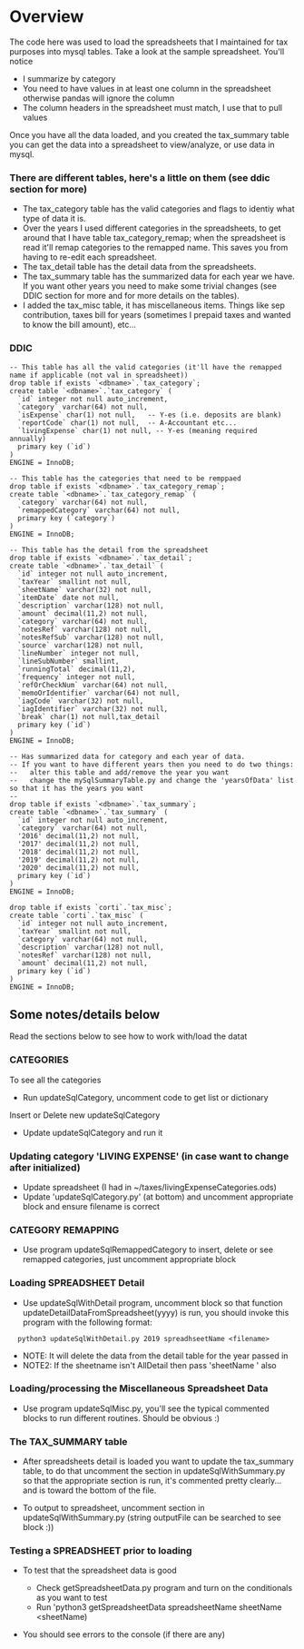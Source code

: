 # Overview 
The code here was used to load the spreadsheets that I maintained for tax purposes into mysql tables.  Take a 
look at the sample spreadsheet.  You'll notice
- I summarize by category 
- You need to have values in at least one column in the spreadsheet otherwise pandas will ignore the column
- The column headers in the spreadsheet must match, I use that to pull values 

Once you have all the data loaded, and you created the tax_summary table you can get the data into a spreadsheet to view/analyze, or use data in mysql.

### There are different tables, here's a little on them (see ddic section for more)
- The tax_category table has the valid categories and flags to identiy what type of data it is.
- Over the years I used different categories in the spreadsheets, to get around that I have table tax_category_remap; when the spreadsheet is read it'll remap categories to the remapped name.  This saves you from having to re-edit each spreadsheet.
- The tax_detail table has the detail data from the spreadsheets.  
- The tax_summary table has the summarized data for each year we have.  If you want other years you need to make some trivial changes (see DDIC section for more and for more details on the tables).
- I added the tax_misc table, it has miscellaneous items.  Things like sep contribution, taxes bill for years (sometimes I prepaid taxes and wanted to know the bill amount), etc...

### DDIC
```
-- This table has all the valid categories (it'll have the remapped name if applicable (not val in spreadsheet))
drop table if exists `<dbname>`.`tax_category`;
create table `<dbname>`.`tax_category` (
  `id` integer not null auto_increment,
  `category` varchar(64) not null,
  `isExpense` char(1) not null,   -- Y-es (i.e. deposits are blank)
  `reportCode` char(1) not null,  -- A-Accountant etc...
  `livingExpense` char(1) not null, -- Y-es (meaning required annually)
  primary key (`id`)
)
ENGINE = InnoDB;

-- This table has the categories that need to be remppaed 
drop table if exists `<dbname>`.`tax_category_remap`;
create table `<dbname>`.`tax_category_remap` (
  `category` varchar(64) not null,
  `remappedCategory` varchar(64) not null,
  primary key (`category`)
)
ENGINE = InnoDB;

-- This table has the detail from the spreadsheet
drop table if exists `<dbname>`.`tax_detail`;
create table `<dbname>`.`tax_detail` (
  `id` integer not null auto_increment,
  `taxYear` smallint not null,
  `sheetName` varchar(32) not null,
  `itemDate` date not null,
  `description` varchar(128) not null,
  `amount` decimal(11,2) not null,
  `category` varchar(64) not null,
  `notesRef` varchar(128) not null,
  `notesRefSub` varchar(128) not null,
  `source` varchar(128) not null,
  `lineNumber` integer not null,
  `lineSubNumber` smallint,
  `runningTotal` decimal(11,2),
  `frequency` integer not null,
  `refOrCheckNum` varchar(64) not null,
  `memoOrIdentifier` varchar(64) not null,
  `iagCode` varchar(32) not null,
  `iagIdentifier` varchar(32) not null,
  `break` char(1) not null,tax_detail
  primary key (`id`)
)
ENGINE = InnoDB;

-- Has summarized data for category and each year of data.
-- If you want to have different years then you need to do two things:
--   alter this table and add/remove the year you want
--   change the mySqlSummaryTable.py and change the 'yearsOfData' list so that it has the years you want
--   
drop table if exists `<dbname>`.`tax_summary`;
create table `<dbname>`.`tax_summary` (
  `id` integer not null auto_increment,
  `category` varchar(64) not null,
  '2016' decimal(11,2) not null,
  '2017' decimal(11,2) not null,
  '2018' decimal(11,2) not null,
  '2019' decimal(11,2) not null,
  '2020' decimal(11,2) not null,
  primary key (`id`)
)
ENGINE = InnoDB;

drop table if exists `corti`.`tax_misc`;
create table `corti`.`tax_misc` (
  `id` integer not null auto_increment,
  `taxYear` smallint not null,
  `category` varchar(64) not null,
  `description` varchar(128) not null,
  `notesRef` varchar(128) not null,
  `amount` decimal(11,2) not null,
  primary key (`id`)
)
ENGINE = InnoDB;
```

## Some notes/details below
Read the sections below to see how to work with/load the datat

### CATEGORIES
To see all the categories
- Run updateSqlCategory, uncomment code to get list or dictionary

Insert or Delete new updateSqlCategory
- Update updateSqlCategory and run it

### Updating category 'LIVING EXPENSE' (in case want to change after initialized)
- Update spreadsheet (I had in ~/taxes/livingExpenseCategories.ods)
- Update 'updateSqlCategory.py' (at bottom) and uncomment appropriate block and ensure filename is correct

### CATEGORY REMAPPING
- Use program updateSqlRemappedCategory to insert, delete or see remapped categories, just uncomment appropriate block

### Loading SPREADSHEET Detail
- Use updateSqlWithDetail program, uncomment block so that function updateDetailDataFromSpreadsheet(yyyy) is run, you should invoke this program with the following format:
```
  python3 updateSqlWithDetail.py 2019 spreadhseetName <filename> 
```
- NOTE: It will delete the data from the detail table for the year passed in
- NOTE2: If the sheetname isn't AllDetail then pass 'sheetName <sheetName>' also

### Loading/processing the Miscellaneous Spreadsheet Data
- Use program updateSqlMisc.py, you'll see the typical commented blocks to run different routines.  Should be obvious :)

### The TAX_SUMMARY table
- After spreadsheets detail is loaded you want to update the tax_summary table, to do that uncomment the section in updateSqlWithSummary.py so that the appropriate section is run, it's commented pretty clearly... and is toward the bottom of the file.

- To output to spreadsheet, uncomment section in updateSqlWithSummary.py (string outputFile can be searched to see block :))

### Testing a SPREADSHEET prior to loading
- To test that the spreadsheet data is good
  - Check getSpreadsheetData.py program and turn on the conditionals as you want to test
  - Run 'python3 getSpreadsheetData spreadsheetName <filename> sheetName <sheetName)

- You should see errors to the console (if there are any)

